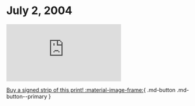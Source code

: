 # July 2, 2004

![](https://www.achewood.com/comic.php?date=07022004)

[Buy a signed strip of this print! :material-image-frame:](https://achewood-holiday-pop-up.myshopify.com/products/strip#07022004){ .md-button .md-button--primary }
